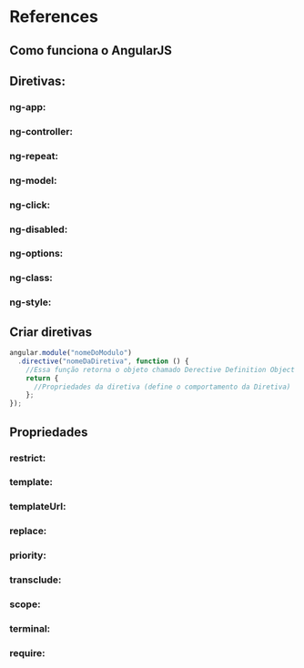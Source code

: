# References
## Como funciona o AngularJS
## Diretivas:
### ng-app:
### ng-controller:
### ng-repeat:
### ng-model:
### ng-click:
### ng-disabled:
### ng-options:
### ng-class:
### ng-style:
## Criar diretivas
```javascript
angular.module("nomeDoModulo")
  .directive("nomeDaDiretiva", function () {
    //Essa função retorna o objeto chamado Derective Definition Object
    return {
      //Propriedades da diretiva (define o comportamento da Diretiva)
    };
});
```
## Propriedades 
### restrict:
### template:
### templateUrl:
### replace:
### priority:
### transclude:
### scope:
### terminal:
### require:
